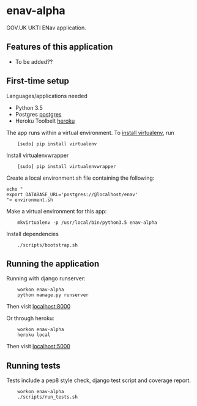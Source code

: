 # enav-alpha

GOV.UK UKTI ENav application.

## Features of this application

 - To be added??

## First-time setup

Languages/applications needed
- Python 3.5
- Postgres [postgres](https://www.postgresql.org)
- Heroku Toolbelt [heroku](https://toolbelt.heroku.com)

The app runs within a virtual environment. To [install virtualenv](https://virtualenv.readthedocs.org/en/latest/installation.html), run
```shell
    [sudo] pip install virtualenv
```

Install virtualenvwrapper
```shell
    [sudo] pip install virtualenvwrapper
```

Create a local environment.sh file containing the following:
```shell
echo "
export DATABASE_URL='postgres://@localhost/enav'
"> environment.sh
```

Make a virtual environment for this app:
```shell
    mkvirtualenv -p /usr/local/bin/python3.5 enav-alpha
```

Install dependencies
```shell
    ./scripts/bootstrap.sh
```

## Running the application

Running with django runserver:
```shell
    workon enav-alpha
    python manage.py runserver
```
Then visit [localhost:8000](http://localhost:8000)

Or through heroku:
```shell
    workon enav-alpha
    heroku local
```
Then visit [localhost:5000](http://localhost:5000)

## Running tests

Tests include a pep8 style check, django test script and coverage report.

```shell
    workon enav-alpha
    ./scripts/run_tests.sh
```
